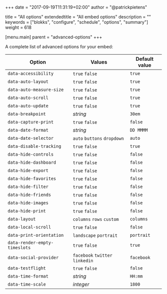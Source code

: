+++
date            = "2017-09-19T11:31:19+02:00"
author          = "@patrickpietens"

title           = "All options"
extendedtitle	= "All embed options"
description     = ""
keywords        = ["blokks", "configure", "schedule", "options", "summary"]
weight          = 618

[menu.main]
parent          = "advanced-options"
+++

A complete list of advanced options for your embed:

| Option | Values | Default value |
|--------|--------|---------------|
| `data-accessibility` | `true` `false` | `true` |
| `data-auto-layout` | `true` `false` | `true` |
| `data-auto-measure-size` | `true` `false` | `true` |
| `data-auto-scroll` | `true` `false` | `true`|
| `data-auto-update` | `true` `false` | `true`|
| `data-breakpoint` | *string* | `30em`|
| `data-capture-print` | `true` `false` | `false` |
| `data-date-format` | *string* | `DD MMMM`|
| `data-date-selector` | `auto` `buttons` `dropdown` | `auto` |
| `data-disable-tracking` | `true` `false` | `true`|
| `data-hide-controls` | `true` `false` | `false` |
| `data-hide-dashboard` | `true` `false` | `false` |
| `data-hide-export` | `true` `false` | `false` |
| `data-hide-favorites` | `true` `false` | `false` |
| `data-hide-filter` | `true` `false` | `false` |
| `data-hide-friends` | `true` `false` | `false` |
| `data-hide-images` | `true` `false` | `false` |
| `data-hide-print` | `true` `false` | `false` |
| `data-layout` | `columns` `rows` `custom` | `columns`|
| `data-local-scroll` | `true` `false` | `false` |
| `data-print-orientation` | `landscape` `portrait` | `portrait` |
| `data-render-empty-timeslots` | `true` `false` | `true` |
| `data-social-provider` | `facebook` `twitter` `linkedin` | `facebook` |
| `data-testflight` | `true` `false` | `false` |
| `data-time-format` | *string* | `HH:mm`|
| `data-time-scale` | *integer* | `1800`|